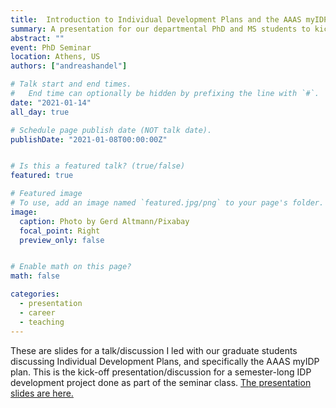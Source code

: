 ```yaml
---
title:  Introduction to Individual Development Plans and the AAAS myIDP
summary: A presentation for our departmental PhD and MS students to kick off a semester-long IDP development 
abstract: ""
event: PhD Seminar
location: Athens, US
authors: ["andreashandel"]

# Talk start and end times.
#   End time can optionally be hidden by prefixing the line with `#`.
date: "2021-01-14"
all_day: true

# Schedule page publish date (NOT talk date).
publishDate: "2021-01-08T00:00:00Z"


# Is this a featured talk? (true/false)
featured: true

# Featured image
# To use, add an image named `featured.jpg/png` to your page's folder. 
image:
  caption: Photo by Gerd Altmann/Pixabay
  focal_point: Right
  preview_only: false


# Enable math on this page?
math: false

categories:
  - presentation
  - career
  - teaching
---
```


These are slides for a talk/discussion I led with our graduate students discussing Individual Development Plans, and specifically the AAAS myIDP plan. This is the kick-off presentation/discussion for a semester-long IDP development project done as part of the seminar class. <a href="/presentations/2021_01_IDP.html" target="_blank">The presentation slides are here.</a>
